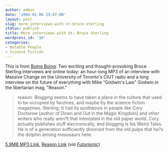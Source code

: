 ```yaml
---
author: admin
date: '2004-01-06 23:47:00'
layout: post
slug: more-interviews-with-st-bruce-sterling
status: publish
title: More interviews with St. Bruce Sterling
wordpress_id: '10'
categories:
- Notable People
- Science Fiction
---
```


This is from [Boing Boing](http://www.boingboing.net): Two exciting and
thought-provoking Bruce Sterling interviews are online today: an
hour-long MP3 of an interview with Massive Change on the University of
Toronto's CIUT radio and a long interview on the future of everything
with Mike "Godwin's Law" Godwin in the libertarian mag, "Reason."

> reason: Blogging seems to have taken a place in the culture that used
> to be occupied by fanzines, and maybe by the science fiction
> magazines. Sterling: It had its apotheosis in people like Cory
> Doctorow [author of Down and Out in the Magic Kingdom] and other
> writers who really aren?t that interested in the old paper world. Cory
> actually publishes stuff electronically, and blogging is his Weird
> Tales. He is of a generation sufficiently divorced from the old pulps
> that he?s the dolphin among mesosaurs here.

[5.9MB MP3
Link](http://massivechange.com/staticpages/index.php?page=radio "http://massivechange.com/staticpages/index.php?page=radio"),
[Reason
Link](http://www.reason.com/0401/fe.mg.cybergreen.shtml "http://www.reason.com/0401/fe.mg.cybergreen.shtml")
(*via [Futurismic](http://futurismic.com/ "http://futurismic.com/")*)
